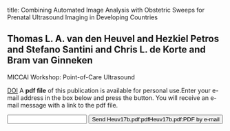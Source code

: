 title: Combining Automated Image Analysis with Obstetric Sweeps for Prenatal Ultrasound Imaging in Developing Countries

## Thomas L. A. van den Heuvel and Hezkiel Petros and Stefano Santini and Chris L. de Korte and Bram van Ginneken
MICCAI Workshop: Point-of-Care Ultrasound

<a href="https://doi.org/10.1007/978-3-319-67552-7_13">DOI</a>
A <b>pdf file</b> of this publication is available for personal use.Enter your e-mail address in the box below and press the button. You will receive an e-mail message with a link to the pdf file.
<form action="sender.php">  <input type="text" name="email">  <input type="submit" value="Send Heuv17b.pdf:pdfHeuv17b.pdf:PDF by e-mail"></form>